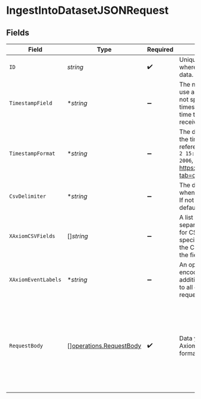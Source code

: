 # IngestIntoDatasetJSONRequest


## Fields

| Field                                                                                                                                                          | Type                                                                                                                                                           | Required                                                                                                                                                       | Description                                                                                                                                                    | Example                                                                                                                                                        |
| -------------------------------------------------------------------------------------------------------------------------------------------------------------- | -------------------------------------------------------------------------------------------------------------------------------------------------------------- | -------------------------------------------------------------------------------------------------------------------------------------------------------------- | -------------------------------------------------------------------------------------------------------------------------------------------------------------- | -------------------------------------------------------------------------------------------------------------------------------------------------------------- |
| `ID`                                                                                                                                                           | *string*                                                                                                                                                       | :heavy_check_mark:                                                                                                                                             | Unique ID of the dataset where you want to send data.                                                                                                          |                                                                                                                                                                |
| `TimestampField`                                                                                                                                               | **string*                                                                                                                                                      | :heavy_minus_sign:                                                                                                                                             | The name of the field to use as the timestamp. If not specified, the timestamp will be the time the event was received by Axiom.                               |                                                                                                                                                                |
| `TimestampFormat`                                                                                                                                              | **string*                                                                                                                                                      | :heavy_minus_sign:                                                                                                                                             | The date-time format of the timestamp field. The reference time is `Mon Jan 2 15:04:05 -0700 MST 2006`, as specified in https://pkg.go.dev/time/?tab=doc#Parse |                                                                                                                                                                |
| `CsvDelimiter`                                                                                                                                                 | **string*                                                                                                                                                      | :heavy_minus_sign:                                                                                                                                             | The delimiter to use when parsing CSV data. If not specified, the default delimiter is `,`.                                                                    |                                                                                                                                                                |
| `XAxiomCSVFields`                                                                                                                                              | []*string*                                                                                                                                                     | :heavy_minus_sign:                                                                                                                                             | A list of optional comma separated fields to use for CSV ingestion. If not specified, the first line of the CSV will be used as the field names.               |                                                                                                                                                                |
| `XAxiomEventLabels`                                                                                                                                            | **string*                                                                                                                                                      | :heavy_minus_sign:                                                                                                                                             | An optional JSON encoded object with additional labels to add to all events in the request                                                                     |                                                                                                                                                                |
| `RequestBody`                                                                                                                                                  | [][operations.RequestBody](../../models/operations/requestbody.md)                                                                                             | :heavy_check_mark:                                                                                                                                             | Data you want to send to Axiom in a supported format.                                                                                                          | [<br/>{<br/>"message": "Hello, World!",<br/>"foo": "bar"<br/>},<br/>{<br/>"bar": "foz"<br/>}<br/>]                                                             |